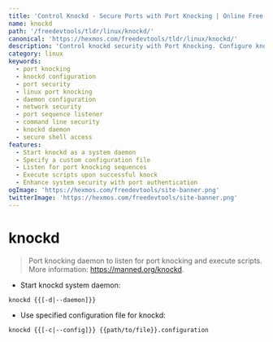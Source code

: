 ```yaml
---
title: 'Control Knockd - Secure Ports with Port Knocking | Online Free DevTools by Hexmos'
name: knockd
path: '/freedevtools/tldr/linux/knockd/'
canonical: 'https://hexmos.com/freedevtools/tldr/linux/knockd/'
description: 'Control knockd security with Port Knocking. Configure knockd to listen for port sequences and execute custom scripts. Free online tool, no registration required.'
category: linux
keywords:
  - port knocking
  - knockd configuration
  - port security
  - linux port knocking
  - daemon configuration
  - network security
  - port sequence listener
  - command line security
  - knockd daemon
  - secure shell access
features:
  - Start knockd as a system daemon
  - Specify a custom configuration file
  - Listen for port knocking sequences
  - Execute scripts upon successful knock
  - Enhance system security with port authentication
ogImage: 'https://hexmos.com/freedevtools/site-banner.png'
twitterImage: 'https://hexmos.com/freedevtools/site-banner.png'
---
```


# knockd

> Port knocking daemon to listen for port knocking and execute scripts.
> More information: <https://manned.org/knockd>.

- Start knockd system daemon:

`knockd {{[-d|--daemon]}}`

- Use specified configuration file for knockd:

`knockd {{[-c|--config]}} {{path/to/file}}.configuration`
